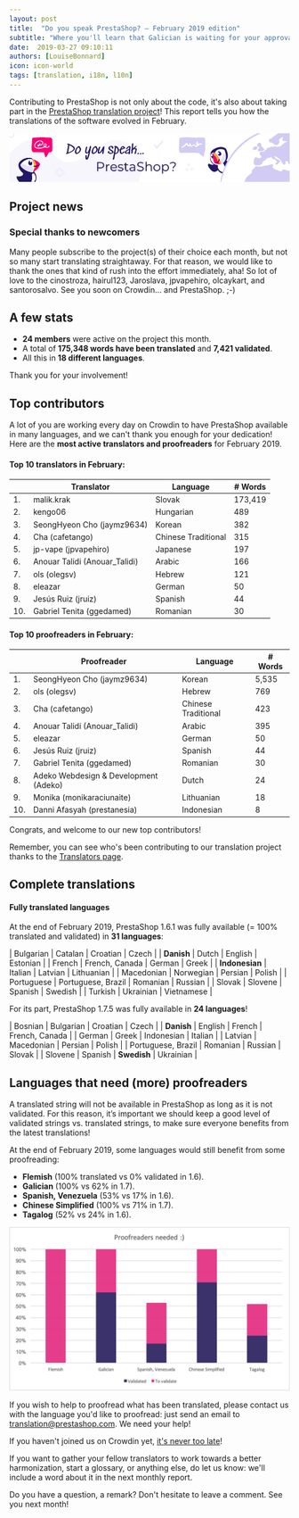 ```yaml
---
layout: post
title:  "Do you speak PrestaShop? – February 2019 edition"
subtitle: "Where you'll learn that Galician is waiting for your approval"
date:  2019-03-27 09:10:11
authors: [LouiseBonnard]
icon: icon-world
tags: [translation, i18n, l10n]
---
```


Contributing to PrestaShop is not only about the code, it's also about taking part in the [PrestaShop translation project](https://crowdin.com/project/prestashop-official)! This report tells you how the translations of the software evolved in February.

![Crowdin Monthly banner](/assets/images/2019/01/Build-Crowdin-banner.jpg)

## Project news


### Special thanks to newcomers

Many people subscribe to the project(s) of their choice each month, but not so many start translating straightaway. For that reason, we would like to thank the ones that kind of rush into the effort immediately, aha! So lot of love to the cinostroza, hairul123, Jaroslava, jpvapehiro, olcaykart, and santorosalvo. See you soon on Crowdin… and PrestaShop. ;-)


## A few stats
 
* **24 members** were active on the project this month.
* A total of **175,348 words have been translated** and **7,421 validated**.
* All this in **18 different languages**.
 
Thank you for your involvement!
 

## Top contributors
 
A lot of you are working every day on Crowdin to have PrestaShop available in many languages, and we can't thank you enough for your dedication! Here are the **most active translators and proofreaders** for February 2019.
 
#### Top 10 translators in February:
 
| |Translator | Language | # Words
|-|---------- | -------- | ----------------
 1. | malik.krak | Slovak | 173,419
 2. | kengo06 | Hungarian | 489
 3. | SeongHyeon Cho (jaymz9634) | Korean | 382
 4. | Cha (cafetango) | Chinese Traditional | 315
 5. | jp-vape (jpvapehiro) | Japanese | 197
 6. | Anouar Talidi (Anouar_Talidi) | Arabic | 166
 7. | ols (olegsv) | Hebrew | 121
 8. | eleazar | German | 50
 9. | Jesús Ruiz (jruiz) | Spanish | 44
10. | Gabriel Tenita (ggedamed) | Romanian | 30
 
 
#### Top 10 proofreaders in February:
 
| | Proofreader | Language | # Words
|-| ---------- | -------- | ----------------
 1. | SeongHyeon Cho (jaymz9634) | Korean | 5,535
 2. | ols (olegsv) | Hebrew | 769
 3. | Cha (cafetango) | Chinese Traditional | 423
 4. | Anouar Talidi (Anouar_Talidi) | Arabic | 395
 5. | eleazar | German | 50
 6. | Jesús Ruiz (jruiz) | Spanish | 44
 7. | Gabriel Tenita (ggedamed) | Romanian | 30
 8. | Adeko Webdesign & Development (Adeko) | Dutch | 24
 9. | Monika (monikaraciunaite) | Lithuanian | 18
10. | Danni Afasyah (prestanesia) | Indonesian | 8

Congrats, and welcome to our new top contributors!
 
Remember, you can see who's been contributing to our translation project thanks to the [Translators page](http://translators.prestashop.com/).
 
 
## Complete translations
 
#### Fully translated languages
 
At the end of February 2019, PrestaShop 1.6.1 was fully available (= 100% translated and validated) in **31 languages**:
 
| Bulgarian | Catalan | Croatian | Czech |
| **Danish** | Dutch | English | Estonian |
| French | French, Canada | German | Greek |
| **Indonesian** | Italian | Latvian | Lithuanian |
| Macedonian | Norwegian | Persian | Polish |
| Portuguese | Portuguese, Brazil | Romanian | Russian |
| Slovak | Slovene | Spanish | Swedish |
| Turkish | Ukrainian | Vietnamese |
 
For its part, PrestaShop 1.7.5 was fully available in **24 languages**!
 
| Bosnian | Bulgarian | Croatian | Czech |
| **Danish** | English | French | French, Canada |
| German | Greek | Indonesian | Italian |
| Latvian | Macedonian | Persian | Polish |
| Portuguese, Brazil | Romanian | Russian | Slovak |
| Slovene | Spanish | **Swedish** | Ukrainian |

 
## Languages that need (more) proofreaders
 
A translated string will not be available in PrestaShop as long as it is not validated. For this reason, it’s important we should keep a good level of validated strings vs. translated strings, to make sure everyone benefits from the latest translations!
 
At the end of February 2019, some languages would still benefit from some proofreading:
 
* **Flemish** (100% translated vs 0% validated in 1.6).
* **Galician** (100% vs 62% in 1.7).
* **Spanish, Venezuela** (53% vs 17% in 1.6).
* **Chinese Simplified** (100% vs 71% in 1.7).
* **Tagalog** (52% vs 24% in 1.6).
 
![Languages that need proofreading](/assets/images/2019/03/Build-Crowdin-proofreading-February19.png)
 
If you wish to help to proofread what has been translated, please contact us with the language you'd like to proofread: just send an email to translation@prestashop.com. We need your help! 
 
If you haven't joined us on Crowdin yet, [it's never too late](https://crowdin.com/project/prestashop-official)!
 
If you want to gather your fellow translators to work towards a better harmonization, start a glossary, or anything else, do let us know: we'll include a word about it in the next monthly report.
 
Do you have a question, a remark? Don't hesitate to leave a comment. See you next month!
